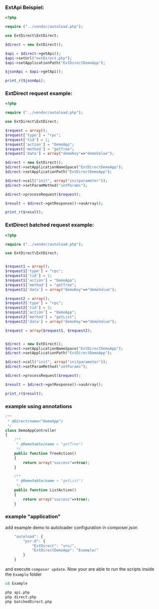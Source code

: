 

### ExtApi Beispiel:

``` php
<?php

require ("../vendor/autoload.php");

use ExtDirect\ExtDirect;

$direct = new ExtDirect();

$api = $direct->getApi();
$api->setUrl("extDirect.php");
$api->setApplicationPath("ExtDirectDemoApp");

$jsonApi = $api->getApi();

print_r($jsonApi);
```

### ExtDirect request example:

``` php
<?php

require ("../vendor/autoload.php");

use ExtDirect\ExtDirect;

$request = array();
$request['type'] = "rpc";
$request['tid'] = 1;
$request['action'] = "DemoApp";
$request['method'] = "getTree";
$request['data'] = array("demoKey"=>"demoValue");

$direct = new ExtDirect();
$direct->setApplicationNameSpace("ExtDirectDemoApp");
$direct->setApplicationPath("ExtDirectDemoApp");

$direct->call("init", array("initparameter"));
$direct->setParamMethod("setParams");

$direct->processRequest($request);

$result = $direct->getResponse()->asArray();

print_r($result);
```

### ExtDirect batched request example:

``` php
<?php

require ("../vendor/autoload.php");

use ExtDirect\ExtDirect;


$request1 = array();
$request1['type'] = "rpc";
$request1['tid'] = 1;
$request1['action'] = "DemoApp";
$request1['method'] = "getTree";
$request1['data'] = array("demoKey"=>"demoValue");

$request2 = array();
$request2['type'] = "rpc";
$request2['tid'] = 2;
$request2['action'] = "DemoApp";
$request2['method'] = "getList";
$request2['data'] = array("demoKey"=>"demoValue");

$request = array($request1, $request2);


$direct = new ExtDirect();
$direct->setApplicationNameSpace("ExtDirectDemoApp");
$direct->setApplicationPath("ExtDirectDemoApp");

$direct->call("init", array("initparameter"));
$direct->setParamMethod("setParams");

$direct->processRequest($request);

$result = $direct->getResponse()->asArray();

print_r($result);
```


### example using annotations

``` php
/**
 * @Direct(name="DemoApp")
 */
class DemoAppController
{
    /**
     * @Remotable(name = "getTree")
     */
    public function TreeAction()
    {
        return array("success"=>true);
    }

    /**
     * @Remotable(name = "getList")
     */
    public function ListAction()
    {
        return array("success"=>true);
    }
```

### example "application"

add example demo to autoloader configuration in composer.json

``` js
    "autoload": {
        "psr-0": {
            "ExtDirect": "src/",
            "ExtDirectDemoApp": "Example/"
        }
    }
```

and execute ``composer update``. Now your are able to run the scripts inside the ``Example`` folder

``` bash
cd Example

php api.php
php direct.php
php batchedDirect.php

```





